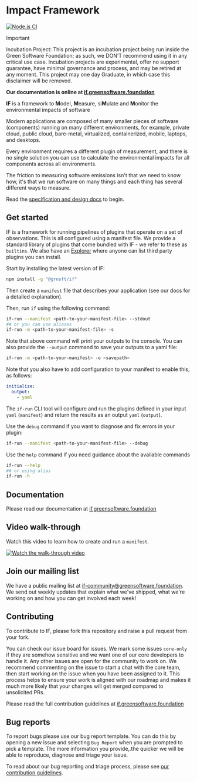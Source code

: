 # Impact Framework

[![Node.js CI](https://github.com/Green-Software-Foundation/if/actions/workflows/nodejs-ci.yml/badge.svg)](https://github.com/Green-Software-Foundation/if/actions/workflows/nodejs-ci.yml)

> [!IMPORTANT]
> Incubation Project: This project is an incubation project being run inside the Green Software Foundation; as such, we DON’T recommend using it in any critical use case. Incubation projects are experimental, offer no support guarantee, have minimal governance and process, and may be retired at any moment. This project may one day Graduate, in which case this disclaimer will be removed.

**Our documentation is online at [if.greensoftware.foundation](https://if.greensoftware.foundation/)**

**IF** is a framework to **M**odel, **M**easure, si**M**ulate and **M**onitor the environmental impacts of software

Modern applications are composed of many smaller pieces of software (components) running on many different environments, for example, private cloud, public cloud, bare-metal, virtualized, containerized, mobile, laptops, and desktops.

Every environment requires a different plugin of measurement, and there is no single solution you can use to calculate the environmental impacts for all components across all environments.

The friction to measuring software emissions isn't that we need to know how, it's that we run software on many things and each thing has several different ways to measure.

Read the [specification and design docs](https://if.greensoftware.foundation) to begin.

## Get started

IF is a framework for running pipelines of plugins that operate on a set of observations. This is all configured using a manifest file.  We provide a standard library of plugins that come bundled with IF - we refer to these as `builtins`. We also have an [Explorer](https://explorer.if.greensoftware.foundation) where anyone can list third party plugins you can install.

Start by installing the latest version of IF:

```sh
npm install -g "@grnsft/if"
```

Then create a `manifest` file that describes your application (see our docs for a detailed explanation).

Then, run `if` using the following command:

```sh
if-run --manifest <path-to-your-manifest-file> --stdout
## or you can use aliases
if-run -m <path-to-your-manifest-file> -s

```

Note that above command will print your outputs to the console. You can also provide the `--output` command to save your outputs to a yaml file:

```sh
if-run -m <path-to-your-manifest> -o <savepath>
```

Note that you also have to add configuration to your manifest to enable this, as follows:

```yaml
initialize:
  output:
    - yaml
```

The `if-run` CLI tool will configure and run the plugins defined in your input `yaml` (`manifest`) and return the results as an output `yaml` (`output`).

Use the `debug` command if you want to diagnose and fix errors in your plugin:

```sh
if-run --manifest <path-to-your-manifest-file> --debug
```

Use the `help` command if you need guidance about the available commands

```sh
if-run --help
## or using alias
if-run -h
```

## Documentation

Please read our documentation at [if.greensoftware.foundation](https://if.greensoftware.foundation/)


## Video walk-through

Watch this video to learn how to create and run a `manifest`.

[![Watch the walk-through video](https://i3.ytimg.com/vi/R-6eDM8AsvY/maxresdefault.jpg)](https://youtu.be/GW37Qd4AQbU)


## Join our mailing list

We have a public mailing list at [if-community@greensoftware.foundation](https://groups.google.com/u/1/a/greensoftware.foundation/g/if-community). We send out weekly updates that explain what we've shipped, what we're working on and how you can get involved each week!


## Contributing

To contribute to IF, please fork this repository and raise a pull request from your fork.

You can check our issue board for issues. We mark some issues `core-only` if they are somehow sensitive and we want one of our core developers to handle it. Any other issues are open for the community to work on. We recommend commenting on the issue to start a chat with the core team, then start working on the issue when you have been assigned to it. This process helps to ensure your work is aligned with our roadmap and makes it much more likely that your changes will get merged compared to unsolicited PRs.

Please read the full contribution guidelines at [if.greensoftware.foundation](https://if.greensoftware.foundation/Contributing)


## Bug reports

To report bugs please use our bug report template. You can do this by opening a new issue and selecting `Bug Report` when you are prompted to pick a template. The more information you provide,.the quicker we will be able to reproduce, diagnose and triage your issue.

To read about our bug reporting and triage process, please see [our contribution guidelines](contributing.md#reporting-bugs).
